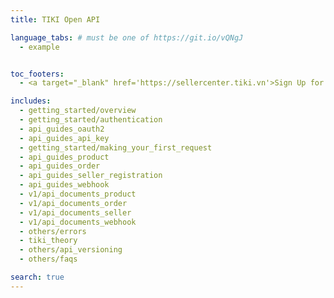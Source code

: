 ```yaml
---
title: TIKI Open API

language_tabs: # must be one of https://git.io/vQNgJ
  - example


toc_footers:
  - <a target="_blank" href='https://sellercenter.tiki.vn'>Sign Up for a Seller Key</a>

includes:
  - getting_started/overview
  - getting_started/authentication
  - api_guides_oauth2
  - api_guides_api_key
  - getting_started/making_your_first_request
  - api_guides_product
  - api_guides_order
  - api_guides_seller_registration
  - api_guides_webhook
  - v1/api_documents_product
  - v1/api_documents_order
  - v1/api_documents_seller
  - v1/api_documents_webhook
  - others/errors
  - tiki_theory
  - others/api_versioning
  - others/faqs

search: true
---
```


